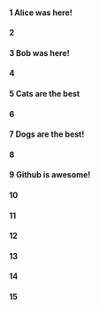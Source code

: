 #### 1 Alice was here!
#### 2
#### 3 Bob was here!
#### 4
#### 5 Cats are the best
#### 6
#### 7 Dogs are the best!
#### 8
#### 9 Github is awesome!
#### 10
#### 11
#### 12
#### 13
#### 14
#### 15